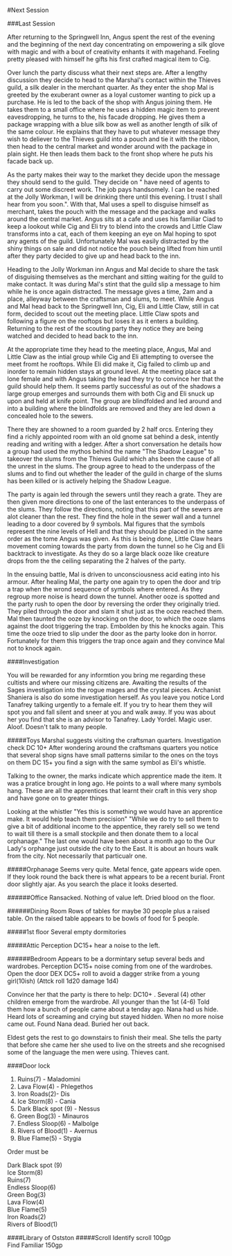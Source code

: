 #Next Session

###Last Session

After returning to the Springwell Inn, Angus spent the rest of the evening and the beginning of the next day concentrating on empowering a silk glove with magic and with a bout of creativity enhants it with magehand. Feeling pretty pleased with himself he gifts his first crafted magical item to Cig.  

Over lunch the party discuss what their next steps are. After a lengthy discussion they decide to head to the Marshal's contact within the Thieves guild, a silk dealer in the merchant quarter. As they enter the shop Mal is greeted by the exuberant owner as a loyal customer wanting to pick up a purchase. He is led to the back of the shop with Angus joining them. He takes them to a small office where he uses a hidden magic item to prevent eavesdropping, he turns to the, his facade dropping. He gives them a package wrapping with a blue silk bow as well as another length of silk of the same colour. He explains that they have to put whatever message they wish to deliever to the Thieves guild into a pouch and tie it with the ribbon, then head to the central market and wonder around with the package in plain sight. He then leads them back to the front shop where he puts his facade back up.  

As the party makes their way to the market they decide upon the message they should send to the guild. They decide on "  have need of agents to carry out some discreet work. The job pays handsomely. I can be reached at the Jolly Workman, I will be drinking there until this evening. I trust I shall hear from you soon.". With that, Mal uses a spell to disguise himself as merchant, takes the pouch with the message and the package and walks around the central market. Angus sits at a cafe and uses his familiar Ciad to keep a lookout while Cig and Eli try to blend into the crowds and Little Claw transforms into a cat, each of them keeping an eye on Mal hoping to spot any agents of the guild. Unfortunately Mal was easily distracted by the shiny things on sale and did not notice the pouch being lifted from him until after they party decided to give up and head back to the inn.

Heading to the Jolly Workman inn Angus and Mal decide to share the task of disguising themselves as the merchant and sitting waiting for the guild to make contact. It was during Mal's stint that the guild slip a message to him while he is once again distracted. The message gives a time, 2am and a place, alleyway between the craftsman and slums, to meet. While Angus and Mal head back to the Springwell Inn, Cig, Eli and Little Claw, still in cat form, decided to scout out the meeting place. Little Claw spots and following a figure on the rooftops but loses it as it enters a building. Returning to the rest of the scouting party they notice they are being watched and decided to head back to the inn.

At the appropriate time they head to the meeting place, Angus, Mal and Little Claw as the intial group while Cig and Eli attempting to oversee the meet fromt he rooftops. While Eli did make it, Cig failed to climb up and inorder to remain hidden stays at ground level. At the meeting place sat a lone female and with Angus taking the lead they try to convince her that the guild should help them. It seems partly successful as out of the shadows a large group emerges and surrounds them with both Cig and Eli snuck up upon and held at knife point. The group are blindfolded and led around and into a building where the blindfolds are removed and they are led down a concealed hole to the sewers.

There they are showned to a room guarded by 2 half orcs. Entering they find a richly appointed room with an old gnome sat behind a desk, intently reading and writing with a ledger. After a short conversation he details how a group had used the mythos behind the name "The Shadow League" to takeover the slums from the Thieves Guild which ahs been the cause of all the unrest in the slums. The group agree to head to the underpass of the slums and to find out whether the leader of the guild in charge of the slums has been killed or is actively helping the Shadow League.

The party is again led through the sewers until they reach a grate. They are then given more directions to one of the last enterances to the underpass of the slums. They follow the directions, noting that this part of the sewers are alot cleaner than the rest.  They find the hole in the sewer wall and a tunnel leading to a door covered by 9 symbols. Mal figures that the symbols represent the nine levels of Hell and that they should be placed in the same order as the tome Angus was given. As this is being done, Little Claw hears movement coming towards the party from down the tunnel so he Cig and Eli backtrack to investigate. As they do so a large black ooze like creature drops from the the ceiling separating the 2 halves of the party.

In the ensuing battle, Mal is driven to unconsciousness acid eating into his armour. After healing Mal, the party one again try to open the door and trip a trap when the wrond sequence of symbols where entered. As they regroup more noise is heard down the tunnel. Another ooze is spotted and the party rush to open the door by reversing the order they originally tried. They piled through the door and slam it shut just as the ooze reached them. Mal then taunted the ooze by knocking on the door, to which the ooze slams against the doot triggering the trap. Embolden by this he knocks again. This time the ooze tried to slip under the door as the party looke don in horror. Fortunately for them this triggers the trap once again and they convince Mal not to knock again.  





####Investigation 

You will be rewarded for any informtion you bring me regarding these cultists and where our missing citizens are. Awaiting the results of the Sages investigation into the rogue mages and the crystal pieces. Archanist Shaniera is also do some investigation herself. As you leave you notice Lord Tanafrey talking urgently to a female elf. If you try to hear them they will spot you and fall silent and sneer at you and walk away. If you was about her you find that she is an advisor to Tanafrey. Lady Yordel. Magic user. Aloof. Doesn't talk to many people.

#####Toys
Marshal suggests visiting the craftsman quarters.
Investigation check DC 10+ After wondering around the craftsmans quarters you notice that several shop signs have small patterns similar to the ones on the toys on them
DC 15+ you find a sign with the same symbol as Eli's whistle.

Talking to the owner, the marks indicate which apprentice made the item. It was a pratice brought in long ago. He points to a wall where many symbols hang. These are all the apprentices that learnt their craft in this very shop and have gone on to greater things. 

Looking at the whistler "Yes this is something we would have an apprentice make. It would help teach them precision" "While we do try to sell them to give a bit of additional income to the appentice, they rarely sell so we tend to wait till there is a small stockpile and then donate them to a local orphanage." The last one would have been about a month ago to the Our Lady's orphange just outside the city to the East. It is about an hours walk from the city. Not necessarily that particualr one.

#####Orphanage
Seems very quite. Metal fence, gate appears wide open. If they look round the back there is what appears to be a recent burial. Front door slightly ajar. As you search the place it looks deserted. 

######Office
Ransacked. Nothing of value left. Dried blood on the floor.

######Dining Room
Rows of tables for maybe 30 people plus a raised table. On the raised table appears to be bowls of food for 5 people.

#####1st floor
Several empty dormitories

#####Attic
Perception DC15+ hear a noise to the left.

######Bedroom
Appears to be a dormintary setup several beds and wardrobes. Perception DC15+ noise coming from one of the wardrobes. 
Open the door DEX DC5+ roll to avoid a dagger strike from a young girl(10ish) (Attck roll 1d20 damage 1d4)

Convince her that the party is there to help: DC10+ . Several (4) other children emerge from the wardrobe. All younger than the 1st (4-6)
Told them how a bunch of people came about a tenday ago. Nana had us hide. Heard lots of screaming and crying but stayed hidden. When no more noise came out. Found Nana dead. Buried her out back.

Eldest gets the rest to go downstairs to finish their meal. She tells the party that before she came her she used to live on the streets and she recognised some of the language the men were using. Thieves cant.


####Door lock

1. Ruins(7) - Maladomini  
2. Lava Flow(4) - Phlegethos
3. Iron Roads(2)- Dis  
4. Ice Storm(8) - Cania  
5. Dark Black spot (9) - Nessus   
6. Green Bog(3) - Minauros  
7. Endless Sloop(6) - Malbolge
8. Rivers of Blood(1) - Avernus 
9. Blue Flame(5) - Stygia  

Order must be 

Dark Black spot (9)  
Ice Storm(8)  
Ruins(7)  
Endless Sloop(6)  
Green Bog(3)  
Lava Flow(4)  
Blue Flame(5)  
Iron Roads(2)  
Rivers of Blood(1)  

####Library of Ostston
#####Scroll
Identify scroll 100gp  
Find Familiar 150gp  


